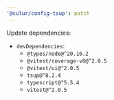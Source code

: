 ```yaml
---
'@culur/config-tsup': patch
---
```


Update dependencies:

- `devDependencies`:
  - `@types/node@^20.16.2`
  - `@vitest/coverage-v8@^2.0.5`
  - `@vitest/ui@^2.0.5`
  - `tsup@^8.2.4`
  - `typescript@^5.5.4`
  - `vitest@^2.0.5`
